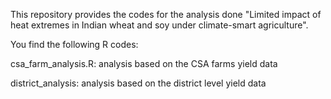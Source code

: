 This repository provides the codes for the analysis done "Limited impact of heat extremes in Indian wheat and soy under climate-smart agriculture". 

You find the following R codes:

csa_farm_analysis.R: analysis based on the CSA farms yield data

district_analysis: analysis based on the district level yield data
